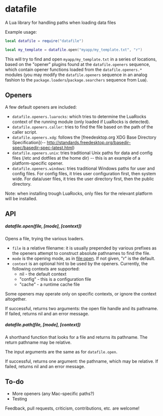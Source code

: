 datafile
========

A Lua library for handling paths when loading data files 

Example usage:

```lua
local datafile = require("datafile")

local my_template = datafile.open("myapp/my_template.txt", "r")
```

This will try to find and open `myapp/my_template.txt` in a series
of locations, based on the "opener" plugins found at the `datafile.openers`
sequence, which contain opener functions loaded from the `datafile.openers.*`
modules (you may modify the `datafile.openers` sequence in an analog fashion
to the `package.loaders`/`package.searchers` sequence from Lua).

## Openers

A few default openers are included:

* `datafile.openers.luarocks`: which tries to determine the LuaRocks context
of the running module (only loaded if LuaRocks is detected).
* `datafile.openers.caller`: tries to find the file based on the path of
the caller script.
* `datafile.openers.xdg`: follows the [freedesktop.org XDG Base Directory Specification](-- http://standards.freedesktop.org/basedir-spec/basedir-spec-latest.html)
* `datafile.openers.unix`: tries traditional Unix paths for data and config files
(/etc and dotfiles at the home dir) -- this is an example of a platform-specific opener.
* `datafile.openers.windows`: tries traditional Windows paths for user and config files. For config files, it tries user configuration first, then system wide.
For data/user files, it tries the user directory first, then the public directory.

Note: when installing trough LuaRocks, only files for the relevant platform will be installed.

## API

##### datafile.open(file, \[mode\], \[context\])

Opens a file, trying the various loaders.

* `file` is a relative filename: it is usually prepended by various prefixes
as the openers attempt to construct absolute pathnames to find the file.
* `mode` is the opening mode, as in [file:open](http://www.lua.org/manual/5.1/manual.html#pdf-io.open).
If not given, "r" is the default.
* `context` is an optional hint to be used by the openers. Currently, the
following contexts are supported:
  * nil - the default context
  * "config" - this is a configuration file 
  * "cache" - a runtime cache file

Some openers may operate only on specific contexts, or ignore the context altogether.

If successful, returns two arguments: the open file handle and its pathname.
If failed, returns nil and an error message.

##### datafile.path(file, \[mode\], \[context\])

A shorthand function that looks for a file and returns its pathname.
The return pathname may be relative.

The input arguments are the same as for `datafile.open`.

If successful, returns one argument: the pathname, which may be relative.
If failed, returns nil and an error message.

## To-do

* More openers (any Mac-specific paths?)
* Testing

Feedback, pull requests, criticism, contributions, etc. are welcome!


